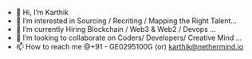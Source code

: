 - 👋 Hi, I’m Karthik
- 👀 I’m interested in Sourcing / Recriting / Mapping the Right Talent... 
- 🌱 I’m currently Hiring Blockchain / Web3 & Web2 / Devops ...
- 💞️ I’m looking to collaborate on Coders/ Developers/ Creative Mind ...
- 📫 How to reach me @+91 - GE0295100G (or) karthik@nethermind.io

<!---
KarthikSourcer07/KarthikSourcer07 is a ✨ special ✨ repository because its `README.md` (this file) appears on your GitHub profile.
You can click the Preview link to take a look at your changes.
--->
